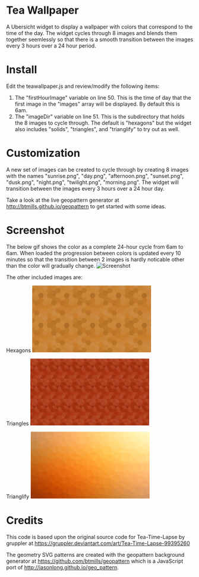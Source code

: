 # Tea Wallpaper
A Ubersicht widget to display a wallpaper with colors that correspond to the time of the day. The widget cycles through 8 images and blends
them together seemlessly so that there is a smooth transition between the images every 3 hours over a 24 hour period.

# Install
Edit the teawallpaper.js and review/modify the following items:
1) The "firstHourImage" variable on line 50. This is the time of day that the first image in the "images" array will be displayed. By default this is 6am.
2) The "imageDir" variable on line 51. This is the subdirectory that holds the 8 images to cycle through. The default is "hexagons" but the widget also includes "solids", "triangles", and "trianglify" to try out as well.

# Customization
A new set of images can be created to cycle through by creating 8 images with the names "sunrise.png", "day.png", "afternoon.png",
"sunset.png", "dusk.png", "night.png", "twilight.png", "morning.png". The widget will transition between the images every 3 hours over a
24 hour day.

Take a look at the live geopattern generator at http://btmills.github.io/geopattern to get started with some ideas.

# Screenshot
The below gif shows the color as a complete 24-hour cycle
from 6am to 6am. When loaded the progression between colors is updated every 10 minutes so that the transition between 2 images is hardly
noticable other than the color will gradually change.
![Screenshot](/teawallpaper.gif?raw=true)

The other included images are:

Hexagons ![Hexagons](/hexagons.png?raw=true)

Triangles ![Triangles](/triangles.png?raw=true)

Trianglify ![Trianglify](/trianglify.png?raw=true)


# Credits
This code is based upon the original source code for Tea-Time-Lapse by gruppler at https://gruppler.deviantart.com/art/Tea-Time-Lapse-99395260

The geometry SVG patterns are created with the geopattern background generator at https://github.com/btmills/geopattern which is a JavaScript port of http://jasonlong.github.io/geo_pattern.
